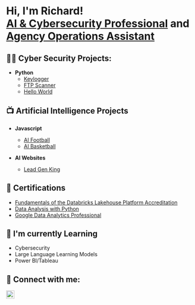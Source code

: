 <h1>Hi, I'm Richard! <br/><a href="https://github.com/richardsaunders215">AI & Cybersecurity Professional</a> and <a href="https://www.linkedin.com/in/richard-saunders/">Agency Operations Assistant</a></h1>

<h2>👨‍💻 Cyber Security Projects:</h2>

- <b>Python</b>
  - [Keylogger](https://github.com/richardsaunders215/keylogger)
  - [FTP Scanner](https://github.com/richardsaunders215/FTP-Scanner)
  - [Hello World](https://github.com/richardsaunders215/hello-world)
 
  

<h2>📺 Artificial Intelligence Projects</h2>

- <b>Javascript</b>
  - [AI Football](https://github.com/richardsaunders215/AI-Football-Stats)
  - [AI Basketball](https://github.com/richardsaunders215/AI-Basketball-Stats)
 
- <b>AI Websites</b>
  - [Lead Gen King](https://github.com/richardsaunders215/lead-gen-king)
 
<h2> 📜 Certifications</h2>

- [Fundamentals of the Databricks Lakehouse Platform Accreditation](https://www.linkedin.com/in/richard-saunders/overlay/1635533065164/single-media-viewer/?profileId=ACoAAAi9JLUBzkljOcfRT5P6CjVk_CXH6ewZJ68)
- [Data Analysis with Python](https://www.freecodecamp.org/certification/fccc343b5d9-d835-49bd-8602-059bc7f4099c/data-analysis-with-python-v7)
- [Google Data Analytics Professional](https://www.coursera.org/account/accomplishments/verify/9LQZSNAHMXYS)
<h2>🌱 I'm currently Learning</h2>

- Cybersecurity
- Large Language Learning Models
- Power BI/Tableau

<h2> 🤳 Connect with me:</h2>


[<img align="left" alt="RichardSaunders | LinkedIn" width="22px" src="https://cdn.jsdelivr.net/npm/simple-icons@v3/icons/linkedin.svg" />][linkedin]

[linkedin]: https://www.linkedin.com/in/richard-saunders/

<!--
**joshmadakor1/joshmadakor1** is a ✨ _special_ ✨ repository because its `README.md` (this file) appears on your GitHub profile.

Here are some ideas to get you started:

- 🔭 I’m currently working on ...
- 🌱 I’m currently learning ...
- 👯 I’m looking to collaborate on ...
- 🤔 I’m looking for help with ...
- 💬 Ask me about ...
- 📫 How to reach me: ...
- 😄 Pronouns: ...
- ⚡ Fun fact: ...
-->
